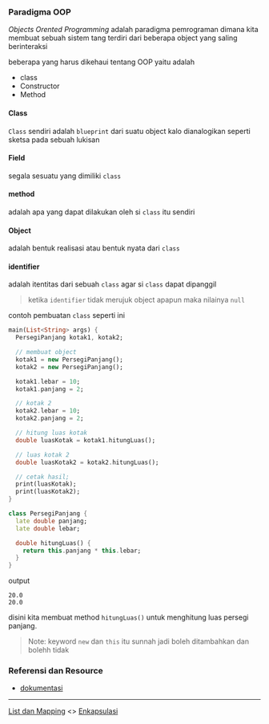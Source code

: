 ### Paradigma OOP

*Objects Orented Programming* adalah paradigma pemrograman dimana kita membuat sebuah sistem tang terdiri dari beberapa object yang saling berinteraksi

beberapa yang harus dikehaui tentang OOP yaitu adalah

* class
* Constructor
* Method

#### Class

`Class` sendiri adalah `blueprint` dari suatu object
kalo dianalogikan seperti sketsa pada sebuah lukisan

#### Field

segala sesuatu yang dimiliki `class`

#### method

adalah apa yang dapat dilakukan oleh si `class` itu sendiri

#### Object

adalah bentuk realisasi atau bentuk nyata dari `class`

#### identifier

adalah itentitas dari sebuah `class` agar si `class` dapat dipanggil

> ketika `identifier` tidak merujuk object apapun maka nilainya `null`

contoh pembuatan `class` seperti ini

```dart
main(List<String> args) {
  PersegiPanjang kotak1, kotak2;

  // membuat object
  kotak1 = new PersegiPanjang();
  kotak2 = new PersegiPanjang();

  kotak1.lebar = 10;
  kotak1.panjang = 2;

  // kotak 2
  kotak2.lebar = 10;
  kotak2.panjang = 2;

  // hitung luas kotak
  double luasKotak = kotak1.hitungLuas();

  // luas kotak 2
  double luasKotak2 = kotak2.hitungLuas();

  // cetak hasil;
  print(luasKotak);
  print(luasKotak2);
}

class PersegiPanjang {
  late double panjang;
  late double lebar;

  double hitungLuas() {
    return this.panjang * this.lebar;
  }
}
```
output

```
20.0
20.0
```

disini kita membuat method `hitungLuas()` untuk menghitung luas persegi panjang.

> Note: keyword `new` dan `this` itu sunnah jadi boleh ditambahkan dan bolehh tidak


### Referensi dan Resource

* [dokumentasi](https://dart.dev/guides/language/language-tou)

---

[List dan Mapping](../mapping/README.md) <> [Enkapsulasi](../enkapsulasi/README.md)
